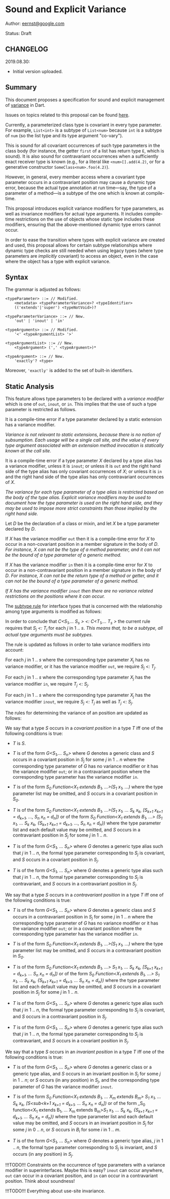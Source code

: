 # Sound and Explicit Variance

Author: eernst@google.com

Status: Draft


## CHANGELOG

2019.08.30:
- Initial version uploaded.


## Summary

This document proposes a specification for sound and explicit management of [variance](https://github.com/dart-lang/language/issues/213) in Dart.

Issues on topics related to this proposal can be found [here](https://github.com/dart-lang/language/issues?utf8=%E2%9C%93&q=is%3Aissue+label%3Avariance+).

Currently, a parameterized class type is covariant in every type parameter. For example, `List<int>` is a subtype of `List<num>` because `int` is a subtype of `num` (so the list type and its type argument "co-vary").

This is sound for all covariant occurrences of such type parameters in the class body (for instance, the getter `first` of a list has return type `E`, which is sound). It is also sound for contravariant occurrences when a sufficiently exact receiver type is known (e.g., for a literal like `<num>[].add(4.2)`, or for a generative constructor `SomeClass<num>.foo(4.2)`).

However, in general, every member access where a covariant type parameter occurs in a contravariant position may cause a dynamic type error, because the actual type annotation at run time&mdash;say, the type of a parameter of a method&mdash;is a subtype of the one which is known at compile-time.

This proposal introduces explicit variance modifiers for type parameters, as well as invariance modifiers for actual type arguments. It includes compile-time restrictions on the use of objects whose static type includes these modifiers, ensuring that the above-mentioned dynamic type errors cannot occur.

In order to ease the transition where types with explicit variance are created and used, this proposal allows for certain subtype relationships where dynamic type checks are still needed when using legacy types (where type parameters are _implicitly_ covariant) to access an object, even in the case where the object has a type with explicit variance.


## Syntax

The grammar is adjusted as follows:

```
<typeParameter> ::= // Modified.
    <metadata> <typeParameterVariance>? <typeIdentifier>
    (('extends'|'super') <typeNotVoid>)?

<typeParameterVariance> ::= // New.
    'out' | 'inout' | 'in'

<typeArguments> ::= // Modified.
    '<' <typeArgumentList> '>'

<typeArgumentList> ::= // New.
    <typeArgument> (',' <typeArgument>)*

<typeArgument> ::= // New.
    'exactly'? <type>
```

Moreover, `'exactly'` is added to the set of built-in identifiers.


## Static Analysis

This feature allows type parameters to be declared with a _variance modifier_ which is one of `out`, `inout`, or `in`. This implies that the use of such a type parameter is restricted as follows.

It is a compile-time error if a type parameter declared by a static extension has a variance modifier.

*Variance is not relevant to static extensions, because there is no notion of subsumption. Each usage will be a single call site, and the value of every type argument associated with an extension method invocation is statically known at the call site.*

It is a compile-time error if a type parameter _X_ declared by a type alias has a variance modifier, unless it is `inout`; or unless it is `out` and the right hand side of the type alias has only covariant occurrences of _X_; or unless it is `in` and the right hand side of the type alias has only contravariant occurrences of _X_.

*The variance for each type parameter of a type alias is restricted based on the body of the type alias. Explicit variance modifiers may be used to document how the type parameter is used on the right hand side, and they may be used to impose more strict constraints than those implied by the right hand side.*

Let _D_ be the declaration of a class or mixin, and let _X_ be a type parameter declared by _D_.

If _X_ has the variance modifier `out` then it is a compile-time error for _X_ to occur in a non-covariant position in a member signature in the body of _D_. *For instance, _X_ can not be the type of a method parameter, and it can not be the bound of a type parameter of a generic method.*

If _X_ has the variance modifier `in` then it is a compile-time error for _X_ to occur in a non-contravariant position in a member signature in the body of _D_. *For instance, _X_ can not be the return type of a method or getter, and it can not be the bound of a type parameter of a generic method.*

*If _X_ has the variance modifier `inout` then there are no variance related restrictions on the positions where it can occur.*

The [subtype rule](https://github.com/dart-lang/language/blob/e3010343a8e6f608a831078b0a04d4f1eeca46d4/specification/dartLangSpec.tex#L14845) for interface types that is concerned with the relationship among type arguments is modified as follows:

In order to conclude that _C&lt;S<sub>1</sub>,... S<sub>s</sub>  &gt; <: C&lt;T<sub>1</sub>,... T<sub>s</sub> &gt;_ the current rule requires that _S<sub>j</sub> <: T<sub>j</sub>_ for each _j_ in 1 .. _s_. *This means that, to be a subtype, all actual type arguments must be subtypes.*

The rule is updated as follows in order to take variance modifiers into account:

For each _j_ in 1 .. _s_ where the corresponding type parameter _X<sub>j</sub>_ has no variance modifier, or it has the variance modifier `out`, we require _S<sub>j</sub> <: T<sub>j</sub>_.

For each _j_ in 1 .. _s_ where the corresponding type parameter _X<sub>j</sub>_ has the variance modifier `in`, we require _T<sub>j</sub> <: S<sub>j</sub>_.

For each _j_ in 1 .. _s_ where the corresponding type parameter _X<sub>j</sub>_ has the variance modifier `inout`, we require _S<sub>j</sub> <: T<sub>j</sub>_ as well as _T<sub>j</sub> <: S<sub>j</sub>_.

The rules for determining the variance of an position are updated as follows:

We say that a type _S_ occurs in a _covariant position_ in a type _T_ iff one of the following conditions is true:

- _T_ is _S_.

- _T_ is of the form _G&lt;S<sub>1</sub>,... S<sub>n</sub>&gt;_ where _G_ denotes a generic class and _S_ occurs in a covariant position in _S<sub>j</sub>_ for some _j_ in 1 .. _n_ where the corresponding type parameter of _G_ has no variance modifier or it has the variance modifier `out`; or in a contravariant position where the corresponding type parameter has the variance modifier `in`.

- _T_ is of the form _S<sub>0</sub> Function&lt;X<sub>1</sub> extends B<sub>1</sub>, ...>(S<sub>1</sub> x<sub>1</sub>, ...)_ where the type parameter list may be omitted, and _S_ occurs in a covariant position in _S<sub>0</sub>_.

- _T_ is of the form _S<sub>0</sub> Function&lt;X<sub>1</sub> extends B<sub>1</sub>, ...&gt;(S<sub>1</sub> x<sub>1</sub>, ... S<sub>k</sub> x<sub>k</sub>, [S<sub>k+1</sub> x<sub>k+1</sub> = d<sub>k+1</sub>, ..., S<sub>n</sub> x<sub>n</sub> = d<sub>n</sub>])_ or of the form _S<sub>0</sub> Function&lt;X<sub>1</sub> extends B<sub>1</sub>, ...&gt; (S<sub>1</sub> x<sub>1</sub>, ... S<sub>k</sub> x<sub>k</sub>, {S<sub>k+1</sub> x<sub>k+1</sub> = d<sub>k+1</sub>, ..., S<sub>n</sub> x<sub>n</sub> = d<sub>n</sub>})_ where the type parameter list and each default value may be omitted, and _S_ occurs in a contravariant position in _S<sub>j</sub>_ for some _j_ in 1 .. _n_.

- _T_ is of the form _G&lt;S<sub>1</sub>, ... S<sub>n</sub>&gt;_ where _G_ denotes a generic type alias such that _j_ in 1 .. _n_, the formal type parameter corresponding to _S<sub>j</sub>_ is covariant, and _S_ occurs in a covariant position in _S<sub>j</sub>_.

- _T_ is of the form _G&lt;S<sub>1</sub>, ... S<sub>n</sub>&gt;_ where _G_ denotes a generic type alias such that _j_ in 1 .. _n_, the formal type parameter corresponding to _S<sub>j</sub>_ is contravariant, and _S_ occurs in a contravariant position in _S<sub>j</sub>_.

We say that a type _S_ occurs in a _contravariant position_ in a type _T_ iff one of the following conditions is true:

- _T_ is of the form _G&lt;S<sub>1</sub>, ... S<sub>n</sub>&gt;_ where _G_ denotes a generic class and _S_ occurs in a contravariant position in _S<sub>j</sub>_ for some _j_ in 1 .. _n_ where the corresponding type parameter of _G_ has no variance modifier or it has the variance modifier `out`; or in a covariant position where the corresponding type parameter has the variance modifier `in`.

- _T_ is of the form _S<sub>0</sub> Function&lt;X<sub>1</sub> extends B<sub>1</sub>, ...>(S<sub>1</sub> x<sub>1</sub>, ...)_ where the type parameter list may be omitted, and _S_ occurs in a contravariant position in _S<sub>0</sub>_.

- _T_ is of the form _S<sub>0</sub> Function&lt;X<sub>1</sub> extends B<sub>1</sub>, ...&gt; S<sub>1</sub> x<sub>1</sub>, ... S<sub>k</sub> x<sub>k</sub>, [S<sub>k+1</sub> x<sub>k+1</sub> = d<sub>k+1</sub>, ... S<sub>n</sub> x<sub>n</sub> = d<sub>n</sub>])_ or of the form _S<sub>0</sub> Function&lt;X<sub>1</sub> extends B<sub>1</sub>, ...&gt; S<sub>1</sub> x<sub>1</sub>, ... S<sub>k</sub> x<sub>k</sub>, {S<sub>k+1</sub> x<sub>k+1</sub> = d<sub>k+1</sub>, ... S<sub>n</sub> x<sub>n</sub> = d<sub>n</sub>})_ where the type parameter list and each default value may be omitted, and _S_ occurs in a covariant position in _S<sub>j</sub>_ for some _j_ in 1 .. _n_.

- _T_ is of the form _G&lt;S<sub>1</sub>, ... S<sub>n</sub>&gt;_ where _G_ denotes a generic type alias such that _j_ in 1 .. _n_, the formal type parameter corresponding to _S<sub>j</sub>_ is covariant, and _S_ occurs in a contravariant position in _S<sub>j</sub>_.

- _T_ is of the form _G&lt;S<sub>1</sub>, ... S<sub>n</sub>&gt;_ where _G_ denotes a generic type alias such that _j_ in 1 .. _n_, the formal type parameter corresponding to _S<sub>j</sub>_ is contravariant, and _S_ occurs in a covariant position in _S<sub>j</sub>_.

We say that a type _S_ occurs in an _invariant position_ in a type _T_ iff one of the following conditions is true:

- _T_ is of the form _G&lt;S<sub>1</sub>, ... S<sub>n</sub>&gt;_ where _G_ denotes a generic class or a generic type alias, and _S_ occurs in an invariant position in _S<sub>j</sub>_ for some _j_ in 1 .. _n_; or _S_ occurs (in any position) in _S<sub>j</sub>_, and the corresponding type parameter of _G_ has the variance modifier `inout`.

- _T_ is of the form _S<sub>0</sub> Function&lt;X<sub>1</sub> extends B<sub>1</sub>, ... X<sub>m</sub> extends B<sub>m</sub>&gt; S<sub>1</sub> x<sub>1</sub>, ... S<sub>k</sub> x<sub>k</sub>, [S<sub<k+1</sub> x<sub>k+1</sub> = d<sub>k+1</sub>, ... S<sub>n</sub> x<sub>n</sub> = d<sub>n</sub>])_ or of the form _S<sub>0</sub> function&lt;X<sub>1</sub> extends B<sub>1</sub>, ... X<sub>m</sub> extends B<sub>m</sub>&gt;_S<sub>1</sub> x<sub>1</sub>, ... S<sub>k</sub> x<sub>k</sub>, {S<sub>k+1</sub> x<sub>k+1</sub> = d<sub>k+1</sub>, ... S<sub>n</sub> x<sub>n</sub> = d<sub>n</sub>})_ where the type parameter list and each default value may be omitted, and _S_ occurs in an invariant position in _S<sub>j</sub>_ for some _j_ in 0 .. _n_, or _S_ occurs in _B<sub>i</sub>_ for some _i_ in 1 .. _m_.

- _T_ is of the form _G&lt;S<sub>1</sub>, ... S<sub>n</sub>&gt;_ where _G_ denotes a generic type alias, _j_ in 1 .. _n_, the formal type parameter corresponding to _S<sub>j</sub>_ is invariant, and _S_ occurs (in any position) in _S<sub>j</sub>_.

!!!TODO!!! Constraints on the occurrence of type parameters with a variance modifier in superinterfaces. Maybe this is easy? `inout` can occur anywhere, `out` can occur in a covariant position, and `in` can occur in a contravariant position. Think about soundness!

!!!TODO!!! Everything about use-site invariance.
